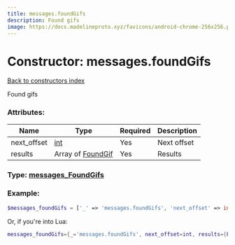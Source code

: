 ```yaml
---
title: messages.foundGifs
description: Found gifs
image: https://docs.madelineproto.xyz/favicons/android-chrome-256x256.png
---
```

# Constructor: messages.foundGifs  
[Back to constructors index](index.md)



Found gifs

### Attributes:

| Name     |    Type       | Required | Description |
|----------|---------------|----------|-------------|
|next\_offset|[int](../types/int.md) | Yes|Next offset|
|results|Array of [FoundGif](../types/FoundGif.md) | Yes|Results|



### Type: [messages\_FoundGifs](../types/messages_FoundGifs.md)


### Example:

```php
$messages_foundGifs = ['_' => 'messages.foundGifs', 'next_offset' => int, 'results' => [FoundGif, FoundGif]];
```  


Or, if you're into Lua:

```lua
messages_foundGifs={_='messages.foundGifs', next_offset=int, results={FoundGif}}

```


